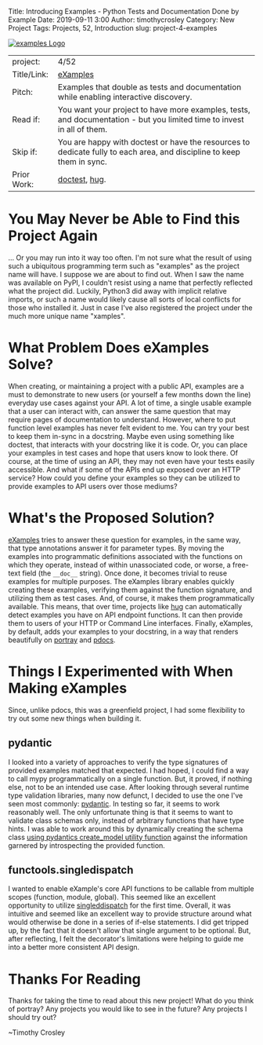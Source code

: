 Title: Introducing Examples - Python Tests and Documentation Done by Example
Date: 2019-09-11 3:00
Author: timothycrosley
Category: New Project
Tags: Projects, 52, Introduction
slug: project-4-examples

[![examples Logo](https://raw.githubusercontent.com/timothycrosley/examples/master/art/logo_large.png)](https://timothycrosley.github.io/examples/)

| | |
| ------------| -----------------------------------------------------------------------------------------------------------------------------------------------------------------------|
| project: | 4/52 |
| Title/Link: | [eXamples](https://timothycrosley.github.io/examples/) |
| Pitch: | Examples that double as tests and documentation while enabling interactive discovery. |
| Read if: | You want your project to have more examples, tests, and documentation - but you limited time to invest in all of them. |
| Skip if: | You are happy with doctest or have the resources to dedicate fully to each area, and discipline to keep them in sync. |
| Prior Work: | [doctest](https://docs.python.org/3/library/doctest.html), [hug](https://github.com/hugapi/hug). |

# You May Never be Able to Find this Project Again

... Or you may run into it way too often. I'm not sure what the result of using such a ubiquitous programming term such as "examples"  as the project name will have. I suppose we are about to find out.
When I saw the name was available on PyPI, I couldn't resist using a name that perfectly reflected what the project did.
Luckily, Python3 did away with implicit relative imports, or such a name would likely cause all sorts of local conflicts for those who installed it.
Just in case I've also registered the project under the much more unique name "xamples".

# What Problem Does eXamples Solve?

When creating, or maintaining a project with a public API, examples are a must to demonstrate to new users (or yourself a few months down the line) everyday use cases against your API.
A lot of time, a single usable example that a user can interact with, can answer the same question that may require pages of documentation to understand.
However, where to put function level examples has never felt evident to me. You can try your best to keep them in-sync in a docstring. Maybe even using something like doctest,
that interacts with your docstring like it is code. Or, you can place your examples in test cases and hope that users know to look there. Of course, at the time of using an API, they may not
even have your tests easily accessible. And what if some of the APIs end up exposed over an HTTP service? How could you define your examples so they can be utilized
to provide examples to API users over those mediums?

# What's the Proposed Solution?

[eXamples](https://timothycrosley.github.io/examples/) tries to answer these question for examples, in the same way, that type annotations answer it for parameter types. By moving the examples into programmatic
definitions associated with the functions on which they operate, instead of within unassociated code, or worse, a free-text field (the `__doc__` string).
Once done, it becomes trivial to reuse examples for multiple purposes. The eXamples library enables quickly creating these examples, verifying them against the function signature, and utilizing them as
test cases. And, of course, it makes them programmatically available. This means, that over time, projects like [hug](github.com/timothycrosley/hug) can automatically detect examples
you have on API endpoint functions. It can then provide them to users of your HTTP or Command Line interfaces. Finally, eXamples, by default, adds your examples to your docstring, in a way that renders beautifully on
[portray](https://timothycrosley.github.io/portray/) and [pdocs](https://timothycrosley.github.io/pdocs/).

# Things I Experimented with When Making eXamples

Since, unlike pdocs, this was a greenfield project, I had some flexibility to try out some new things when building it.

## pydantic

I looked into a variety of approaches to verify the type signatures of provided examples matched that expected.
I had hoped, I could find a way to call mypy programmatically on a single function. But, it proved, if nothing else, not to be an intended use case.
After looking through several runtime type validation libraries, many now defunct, I decided to use the one I've seen most commonly: [pydantic](https://pydantic-docs.helpmanual.io/).
In testing so far, it seems to work reasonably well. The only unfortunate thing is that it seems to want to validate class schemas only, instead of arbitrary functions
that have type hints. I was able to work around this by dynamically creating the schema class [using pydantics create_model utility function](https://github.com/timothycrosley/examples/blob/master/examples/example_objects.py#L50) against the information garnered by introspecting
the provided function.

## functools.singledispatch

I wanted to enable eXample's core API functions to be callable from multiple scopes (function, module, global). This seemed like an excellent opportunity to utilize [singleddispatch](https://www.python.org/dev/peps/pep-0443/) for the first time.
Overall, it was intuitive and seemed like an excellent way to provide structure around what would otherwise be done in a series of if-else statements.
I did get tripped up, by the fact that it doesn't allow that single argument to be optional. But, after reflecting, I felt the decorator's limitations were helping to guide me into a better more consistent
API design.

# Thanks For Reading

Thanks for taking the time to read about this new project!
What do you think of portray? Any projects you would like to see in the future? Any projects I should try out?

~Timothy Crosley
